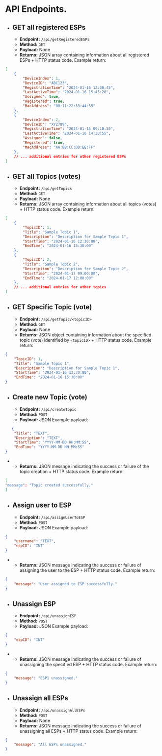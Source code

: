 # API Endpoints.

- ##  **GET all registered ESPs**
    
    -   **Endpoint:** `/api/getRegisteredESPs`
    -   **Method:** `GET`
    -   **Payload:** None
    -   **Returns:** JSON array containing information about all registered ESPs + HTTP status code.
 Example return:
```json
[
    {
        "DeviceIndex": 1,
        "DeviceID": "ABC123",
        "RegistrationTime": "2024-01-16 12:30:45",
        "LastActiveTime": "2024-01-16 15:45:20",
        "Assigned": true,
        "Registered": true,
        "MacAddress": "00:11:22:33:44:55"
    },
    {
        "DeviceIndex": 2,
        "DeviceID": "XYZ789",
        "RegistrationTime": "2024-01-15 09:10:30",
        "LastActiveTime": "2024-01-16 14:20:55",
        "Assigned": false,
        "Registered": true,
        "MacAddress": "AA:BB:CC:DD:EE:FF"
    },
    // ... additional entries for other registered ESPs
]
```
- ##   **GET all Topics (votes)**
    
    -   **Endpoint:** `/api/getTopics`
    -   **Method:** `GET`
    -   **Payload:** None
    -   **Returns:** JSON array containing information about all topics (votes) + HTTP status code.
     Example return:
```json
[
    {
        "TopicID": 1,
        "Title": "Sample Topic 1",
        "Description": "Description for Sample Topic 1",
        "StartTime": "2024-01-16 12:30:00",
        "EndTime": "2024-01-16 15:30:00"
    },
    {
        "TopicID": 2,
        "Title": "Sample Topic 2",
        "Description": "Description for Sample Topic 2",
        "StartTime": "2024-01-17 09:00:00",
        "EndTime": "2024-01-17 12:00:00"
    },
    // ... additional entries for other topics
]
```
- ##   **GET Specific Topic (vote)**
    
    -   **Endpoint:** `/api/getTopic/<topicID>`
    -   **Method:** `GET`
    -   **Payload:** None
    -   **Returns:** JSON object containing information about the specified topic (vote) identified by `<topicID>` + HTTP status code.
     Example return:
```json
{
    "TopicID": 1,
    "Title": "Sample Topic 1",
    "Description": "Description for Sample Topic 1",
    "StartTime": "2024-01-16 12:30:00",
    "EndTime": "2024-01-16 15:30:00"
}
```
- ##   **Create new Topic (vote)**
    
    -   **Endpoint:** `/api/createTopic`
    -   **Method:** `POST`
    -   **Payload:** JSON
    Example payload:
```json
   {
    "Title": "TEXT",
    "Description": "TEXT",
    "StartTime": "YYYY-MM-DD HH:MM:SS",
    "EndTime": "YYYY-MM-DD HH:MM:SS"
}
```
-   -   **Returns:** JSON message indicating the success or failure of the topic creation + HTTP status code.
     Example return:
```json
[
"message": "Topic created successfully."
]
```
- ##   **Assign user to ESP**
    
    -   **Endpoint:** `/api/assignUserToESP`
    -   **Method:** `POST`
    -   **Payload:** JSON
    Example payload:
```json
{
    "username": "TEXT",
    "espID": "INT"
}
```
-   -   **Returns:** JSON message indicating the success or failure of assigning the user to the ESP + HTTP status code.
     Example return:
```json
{
    "message": "User assigned to ESP successfully."
}
```
- ##   **Unassign ESP**
    
    -   **Endpoint:** `/api/unassignESP`
    -   **Method:** `POST`
    -   **Payload:** JSON
    Example payload:
```json
{
    "espID": "INT"
}
```
-   -   **Returns:** JSON message indicating the success or failure of unassigning the specified ESP + HTTP status code.
     Example return:
```json
{
    "message": "ESP1 unassigned."
}
```
- ##   **Unassign all ESPs**
    
    -   **Endpoint:** `/api/unassignAllESPs`
    -   **Method:** `POST`
    -   **Payload:** None
    -   **Returns:** JSON message indicating the success or failure of unassigning all ESPs + HTTP status code.
         Example return:
```json
{
    "message": "All ESPs unassigned."
}
```
